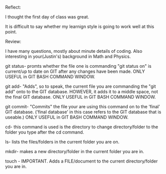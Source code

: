 Reflect:

I thought the first day of class was great.

It is difficult to say whether my learnign style is going to work well at this point.



Review:

I have many questions, mostly about minute details of coding. Also interesting in your(Justin's) background in Math and Physics. 

git status-  promts whether the file one is commanding "git status on" is current/up to date on GIT after any changes have been made. ONLY USEFUL in GIT BASH COMMAND WINDOW.

git add-  "Adds", so to speak, the current file you are commanding the "git add" onto to the GIT database. HOWEVER, it adds it to a middle space, not the final GIT database. ONLY USEFUL in GIT BASH COMMAND WINDOW.

git commit- "Commits" the file your are using this command on to the 'final' GIT database. ('final database' in this case refers to the GIT database that is useable.) ONLY USEFUL in GIT BASH COMMAND WINDOW.

cd-  this command is used is the directory to change directory/folder to the folder you type after the cd command.

ls- lists the files/folders in the current folder you are on. 

mkdir- makes a new directory/folder in the current folder you are in.

touch - IMPORTANT. Adds a FILE/document to the current directory/folder you are in.

